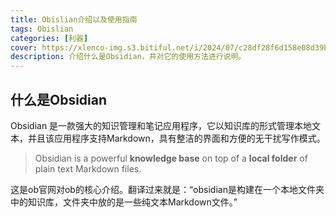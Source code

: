 ```yaml
---
title: Obislian介绍以及使用指南
tags: Obislian
categories: [利器]
cover: https://xlenco-img.s3.bitiful.net/i/2024/07/c28df28f6d158e08d39b9f5ad416eb74.webp
description: 介绍什么是Obsidian，并对它的使用方法进行说明。
---
```


## 什么是Obsidian

Obsidian 是一款强大的知识管理和笔记应用程序，它以知识库的形式管理本地文本，并且该应用程序支持Markdown，具有整洁的界面和方便的无干扰写作模式。

> Obsidian is a powerful **knowledge base** on top of a **local folder** of plain text Markdown files.

这是ob官网对ob的核心介绍。翻译过来就是：“obsidian是构建在一个本地文件夹中的知识库，文件夹中放的是一些纯文本Markdown文件。”


